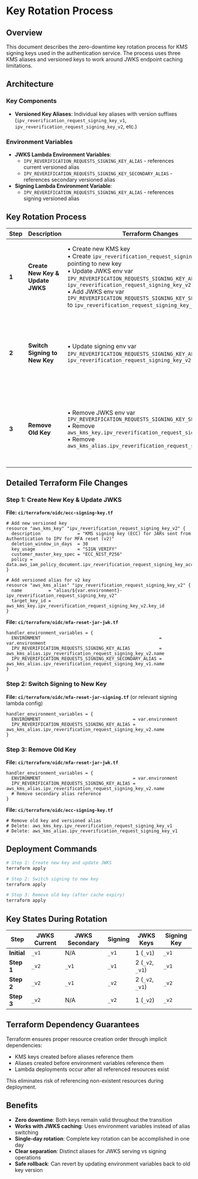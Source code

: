 # Key Rotation Process

## Overview

This document describes the zero-downtime key rotation process for KMS signing keys used in the authentication service. The process uses three KMS aliases and versioned keys to work around JWKS endpoint caching limitations.

## Architecture

### Key Components

- **Versioned Key Aliases**: Individual key aliases with version suffixes (`ipv_reverification_request_signing_key_v1`, `ipv_reverification_request_signing_key_v2`, etc.)

### Environment Variables

- **JWKS Lambda Environment Variables**:
  - `IPV_REVERIFICATION_REQUESTS_SIGNING_KEY_ALIAS` - references current versioned alias
  - `IPV_REVERIFICATION_REQUESTS_SIGNING_KEY_SECONDARY_ALIAS` - references secondary versioned alias
- **Signing Lambda Environment Variable**:
  - `IPV_REVERIFICATION_REQUESTS_SIGNING_KEY_ALIAS` - references signing versioned alias

## Key Rotation Process

| Step | Description | Terraform Changes | Deployment | Result |
|------|-------------|-------------------|------------|--------|
| **1** | **Create New Key & Update JWKS** | • Create new KMS key<br>• Create `ipv_reverification_request_signing_key_v2` alias pointing to new key<br>• Update JWKS env var `IPV_REVERIFICATION_REQUESTS_SIGNING_KEY_ALIAS` to `ipv_reverification_request_signing_key_v2`<br>• Add JWKS env var `IPV_REVERIFICATION_REQUESTS_SIGNING_KEY_SECONDARY_ALIAS` to `ipv_reverification_request_signing_key_v1` | `terraform apply` | • JWKS serves both `_v1` and `_v2` keys<br>• Signing still uses `_v1` key<br>• Zero downtime |
| **2** | **Switch Signing to New Key** | • Update signing env var `IPV_REVERIFICATION_REQUESTS_SIGNING_KEY_ALIAS` to `ipv_reverification_request_signing_key_v2` | `terraform apply` | • JWKS serves both `_v1` and `_v2` keys<br>• Signing uses `_v2` key<br>• Zero downtime |
| **3** | **Remove Old Key** | • Remove JWKS env var `IPV_REVERIFICATION_REQUESTS_SIGNING_KEY_SECONDARY_ALIAS`<br>• Remove `aws_kms_key.ipv_reverification_request_signing_key_v1`<br>• Remove `aws_kms_alias.ipv_reverification_request_signing_key_v1` | `terraform apply` | • JWKS serves only `_v2` key<br>• Signing uses `_v2` key<br>• Rotation complete |

## Detailed Terraform File Changes

### Step 1: Create New Key & Update JWKS

**File: `ci/terraform/oidc/ecc-signing-key.tf`**
```hcl
# Add new versioned key
resource "aws_kms_key" "ipv_reverification_request_signing_key_v2" {
  description              = "KMS signing key (ECC) for JARs sent from Authentication to IPV for MFA reset (v2)"
  deletion_window_in_days  = 30
  key_usage                = "SIGN_VERIFY"
  customer_master_key_spec = "ECC_NIST_P256"
  policy = data.aws_iam_policy_document.ipv_reverification_request_signing_key_access_policy.json
}

# Add versioned alias for v2 key
resource "aws_kms_alias" "ipv_reverification_request_signing_key_v2" {
  name          = "alias/${var.environment}-ipv_reverification_request_signing_key_v2"
  target_key_id = aws_kms_key.ipv_reverification_request_signing_key_v2.key_id
}
```

**File: `ci/terraform/oidc/mfa-reset-jar-jwk.tf`**
```hcl
handler_environment_variables = {
  ENVIRONMENT                                             = var.environment
  IPV_REVERIFICATION_REQUESTS_SIGNING_KEY_ALIAS           = aws_kms_alias.ipv_reverification_request_signing_key_v2.name
  IPV_REVERIFICATION_REQUESTS_SIGNING_KEY_SECONDARY_ALIAS = aws_kms_alias.ipv_reverification_request_signing_key_v1.name
}
```

### Step 2: Switch Signing to New Key

**File: `ci/terraform/oidc/mfa-reset-jar-signing.tf`** (or relevant signing lambda config)
```hcl
handler_environment_variables = {
  ENVIRONMENT                                   = var.environment
  IPV_REVERIFICATION_REQUESTS_SIGNING_KEY_ALIAS = aws_kms_alias.ipv_reverification_request_signing_key_v2.name
}
```

### Step 3: Remove Old Key

**File: `ci/terraform/oidc/mfa-reset-jar-jwk.tf`**
```hcl
handler_environment_variables = {
  ENVIRONMENT                                   = var.environment
  IPV_REVERIFICATION_REQUESTS_SIGNING_KEY_ALIAS = aws_kms_alias.ipv_reverification_request_signing_key_v2.name
  # Remove secondary alias reference
}
```

**File: `ci/terraform/oidc/ecc-signing-key.tf`**
```hcl
# Remove old key and versioned alias
# Delete: aws_kms_key.ipv_reverification_request_signing_key_v1
# Delete: aws_kms_alias.ipv_reverification_request_signing_key_v1
```

## Deployment Commands

```bash
# Step 1: Create new key and update JWKS
terraform apply

# Step 2: Switch signing to new key  
terraform apply

# Step 3: Remove old key (after cache expiry)
terraform apply
```

## Key States During Rotation

| Step | JWKS Current | JWKS Secondary | Signing | JWKS Keys | Signing Key |
|------|--------------|----------------|---------|-----------|-------------|
| **Initial** | `_v1` | N/A | `_v1` | 1 (`_v1`) | `_v1` |
| **Step 1** | `_v2` | `_v1` | `_v1` | 2 (`_v2`, `_v1`) | `_v1` |
| **Step 2** | `_v2` | `_v1` | `_v2` | 2 (`_v2`, `_v1`) | `_v2` |
| **Step 3** | `_v2` | N/A | `_v2` | 1 (`_v2`) | `_v2` |

## Terraform Dependency Guarantees

Terraform ensures proper resource creation order through implicit dependencies:
- KMS keys created before aliases reference them
- Aliases created before environment variables reference them  
- Lambda deployments occur after all referenced resources exist

This eliminates risk of referencing non-existent resources during deployment.

## Benefits

- **Zero downtime**: Both keys remain valid throughout the transition
- **Works with JWKS caching**: Uses environment variables instead of alias switching
- **Single-day rotation**: Complete key rotation can be accomplished in one day
- **Clear separation**: Distinct aliases for JWKS serving vs signing operations
- **Safe rollback**: Can revert by updating environment variables back to old key version
